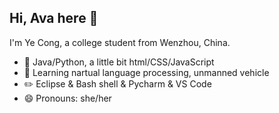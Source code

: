 ## Hi, Ava here 👋

I'm Ye Cong, a college student from Wenzhou, China.

- 🔨 Java/Python, a little bit html/CSS/JavaScript
- 🌱 Learning nartual language processing, unmanned vehicle
- ✏️ Eclipse & Bash shell & Pycharm & VS Code 
- 😄 Pronouns: she/her

